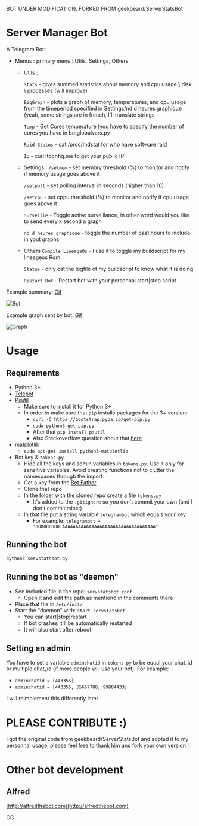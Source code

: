 BOT UNDER MODIFICATION, FORKED FROM geekbeard/ServerStatsBot

# Server Manager Bot

A Telegram Bot:

* Menus :
   primary menu : Utils, Settings, Others
   
   * Utils :
   
      `Stats` -  gives summed statistics about memory and cpu usage \ disk \ processes (will improve)
      
      `BigGraph` - plots a graph of memory, temperatures, and cpu usage from the timeperiod specified in Settings/nd d heures graphique (yeah, some strings are in french, I'll translate strings
      
      `Temp` - Get Cores temperature (you have to specify the number of cores you have in botglobalvars.py
      
      `Raid Status` - cat /proc/mdstat for who have software raid
      
      `Ip` - curl ifconfig.me to get your public IP
      
      
   * Settings : 
      `/setmem` - set memory threshold (%) to monitor and notify if memory usage goes above it
      
      `/setpoll` - set polling interval in seconds (higher than 10)
      
      `/setcpu` - set cppu threshold (%) to monitor and notify if cpu usage goes above it
      
      `Surveille` - Toggle active surveillance, in other word would you like to send every x second a graph
      
      `nd d heures graphique` - toggle the number of past hours to include in yout graphs
      
      
   * Others
      `Compile LineageOs` - I use it to toggle my buildscript for my lineageos Rom
      
      `Status` - only cat the logfile of my buildscript to know what it is doing
      
      `Restart Bot` - Restart bot with your personnal start|stop script
      



Example summary: [Gif](http://i.imgur.com/AhCvy9W.gifv)

![Bot](http://i.imgur.com/hXT0drx.png)



Example graph sent by bot: [Gif](http://i.imgur.com/anX7rJR.gifv)

![Graph](http://i.imgur.com/K8mG3aM.jpg?1)

# Usage

## Requirements 

* Python 3+
* [Telepot](https://github.com/nickoala/telepot)
* [Psutil](https://github.com/giampaolo/psutil)
    * Make sure to install it for Python 3+
    * In order to make sure that `pip` installs packages for the 3+ version:
        * `curl -O https://bootstrap.pypa.io/get-pip.py`
        * `sudo python3 get-pip.py`
        * After that `pip install psutil`
        * Also Stackoverflow question about that [here](http://stackoverflow.com/questions/11268501/how-to-use-pip-with-python-3-x-alongside-python-2-x)
* [matplotlib](http://matplotlib.org/)
    * `sudo apt-get install python3-matplotlib`
* Bot key & `tokens.py`
    * Hide all the keys and admin variables in `tokens.py`. Use it only for sensitive variables. Avoid creating functions not to clutter the namespaces through the import.
    * Get a key from the [Bot Father](https://telegram.me/BotFather)
    * Clone that repo
    * In the folder with the cloned repo create a file `tokens.py`
       * It's added to the `.gitignore` so you don't commit your own (and I don't commit mine:)
    * In that file put a string variable `telegrambot` which equals your key
       * For example: `telegrambot = "000000000:AAAAAAAAAAAAAAAAAAAAAAAAAAAAAAAAAAA"`
   
## Running the bot

`python3 servstatsbot.py`

## Running the bot as "daemon"

* See included file in the repo: `servstatsbot.conf`
    * Open it and edit the path as mentiond in the comments there
* Place that file in `/etc/init/`
* Start the "daemon" with: `start servstatsbot`
    * You can start|stop|restart
    * If bot crashes it'll be automatically restarted
    * It will also start after reboot

## Setting an admin

You have to set a variable `adminchatid` in `tokens.py` to be equal your chat_id or multiple chat_id (if more people will use your bot).
For example:

* `adminchatid = [443355]`
* `adminchatid = [443355, 55667788, 99884433]`

I will reimplement this differently later.
        
 
# PLEASE CONTRIBUTE :)
I got the original code from geekbeard/ServerStatsBot and adpted it to my personnal usage, please feel free to thank him and fork your own version !
 
 
# Other bot development
 
## Alfred
[http://alfredthebot.com](http://alfredthebot.com)
 
 
 CG
